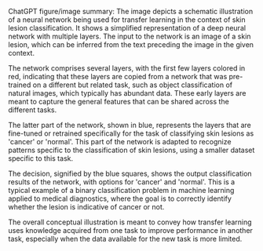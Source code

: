 ChatGPT figure/image summary: The image depicts a schematic illustration of a neural network being used for transfer learning in the context of skin lesion classification. It shows a simplified representation of a deep neural network with multiple layers. The input to the network is an image of a skin lesion, which can be inferred from the text preceding the image in the given context.

The network comprises several layers, with the first few layers colored in red, indicating that these layers are copied from a network that was pre-trained on a different but related task, such as object classification of natural images, which typically has abundant data. These early layers are meant to capture the general features that can be shared across the different tasks.

The latter part of the network, shown in blue, represents the layers that are fine-tuned or retrained specifically for the task of classifying skin lesions as 'cancer' or 'normal'. This part of the network is adapted to recognize patterns specific to the classification of skin lesions, using a smaller dataset specific to this task.

The decision, signified by the blue squares, shows the output classification results of the network, with options for 'cancer' and 'normal'. This is a typical example of a binary classification problem in machine learning applied to medical diagnostics, where the goal is to correctly identify whether the lesion is indicative of cancer or not.

The overall conceptual illustration is meant to convey how transfer learning uses knowledge acquired from one task to improve performance in another task, especially when the data available for the new task is more limited.
